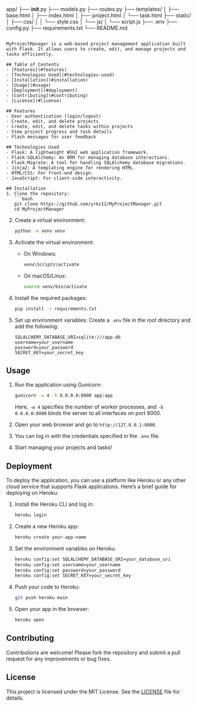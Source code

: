 app/
├── __init__.py
├── models.py
├── routes.py
├── templates/
│   ├── base.html
│   ├── index.html
│   ├── project.html
│   └── task.html
├── static/
│   ├── css/
│   │   └── style.css
│   └── js/
│       └── script.js
├── .env
├── config.py
├── requirements.txt
└── README.md
```# MyProjectManager

MyProjectManager is a web-based project management application built with Flask. It allows users to create, edit, and manage projects and tasks efficiently.

## Table of Contents
- [Features](#features)
- [Technologies Used](#technologies-used)
- [Installation](#installation)
- [Usage](#usage)
- [Deployment](#deployment)
- [Contributing](#contributing)
- [License](#license)

## Features
- User authentication (login/logout)
- Create, edit, and delete projects
- Create, edit, and delete tasks within projects
- View project progress and task details
- Flash messages for user feedback

## Technologies Used
- Flask: A lightweight WSGI web application framework.
- Flask-SQLAlchemy: An ORM for managing database interactions.
- Flask-Migrate: A tool for handling SQLAlchemy database migrations.
- Jinja2: A templating engine for rendering HTML.
- HTML/CSS: For front-end design.
- JavaScript: For client-side interactivity.

## Installation
1. Clone the repository:
   ```bash
   git clone https://github.com/yrks12/MyProjectManager.git
   cd MyProjectManager
   ```

2. Create a virtual environment:
   ```bash
   python -m venv venv
   ```

3. Activate the virtual environment:
   - On Windows:
     ```bash
     venv\Scripts\activate
     ```
   - On macOS/Linux:
     ```bash
     source venv/bin/activate
     ```

4. Install the required packages:
   ```bash
   pip install -r requirements.txt
   ```

5. Set up environment variables:
   Create a `.env` file in the root directory and add the following:
   ```
   SQLALCHEMY_DATABASE_URI=sqlite:///app.db
   username=your_username
   password=your_password
   SECRET_KEY=your_secret_key
   ```

## Usage
1. Run the application using Gunicorn:
   ```bash
   gunicorn -w 4 -b 0.0.0.0:8000 app:app
   ```
   Here, `-w 4` specifies the number of worker processes, and `-b 0.0.0.0:8000` binds the server to all interfaces on port 8000.

2. Open your web browser and go to `http://127.0.0.1:8000`.

3. You can log in with the credentials specified in the `.env` file.

4. Start managing your projects and tasks!

## Deployment
To deploy the application, you can use a platform like Heroku or any other cloud service that supports Flask applications. Here’s a brief guide for deploying on Heroku:

1. Install the Heroku CLI and log in:
   ```bash
   heroku login
   ```

2. Create a new Heroku app:
   ```bash
   heroku create your-app-name
   ```

3. Set the environment variables on Heroku:
   ```bash
   heroku config:set SQLALCHEMY_DATABASE_URI=your_database_uri
   heroku config:set username=your_username
   heroku config:set password=your_password
   heroku config:set SECRET_KEY=your_secret_key
   ```

4. Push your code to Heroku:
   ```bash
   git push heroku main
   ```

5. Open your app in the browser:
   ```bash
   heroku open
   ```

## Contributing
Contributions are welcome! Please fork the repository and submit a pull request for any improvements or bug fixes.

## License
This project is licensed under the MIT License. See the [LICENSE](LICENSE) file for details.